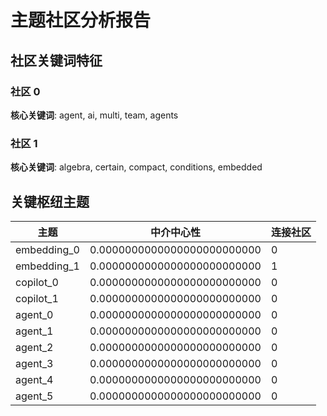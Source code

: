 # 主题社区分析报告

## 社区关键词特征
### 社区 0
**核心关键词**: agent, ai, multi, team, agents

### 社区 1
**核心关键词**: algebra, certain, compact, conditions, embedded

## 关键枢纽主题
| 主题 | 中介中心性 | 连接社区 |
|------|------------|----------|
| embedding_0 | 0.0000000000000000000000000 | 0 |
| embedding_1 | 0.0000000000000000000000000 | 1 |
| copilot_0 | 0.0000000000000000000000000 | 0 |
| copilot_1 | 0.0000000000000000000000000 | 0 |
| agent_0 | 0.0000000000000000000000000 | 0 |
| agent_1 | 0.0000000000000000000000000 | 0 |
| agent_2 | 0.0000000000000000000000000 | 0 |
| agent_3 | 0.0000000000000000000000000 | 0 |
| agent_4 | 0.0000000000000000000000000 | 0 |
| agent_5 | 0.0000000000000000000000000 | 0 |
